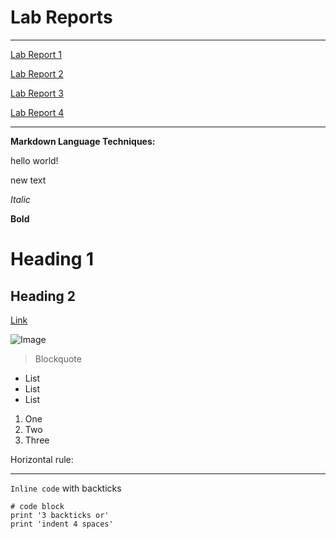 


# **Lab Reports**
---

[Lab Report 1](https://aditijainn.github.io/cse15l-lab-reports/lab-report-1-week-2)

[Lab Report 2](https://aditijainn.github.io/cse15l-lab-reports/lab-report-2-week-4)

[Lab Report 3](https://aditijainn.github.io/cse15l-lab-reports/lab-report-3-week-6)

[Lab Report 4](https://aditijainn.github.io/cse15l-lab-reports/lab-report-4-week-8)

---

**Markdown Language Techniques:**

hello world!

new text

*Italic*

**Bold**

# Heading 1

## Heading 2

[Link](http://a.com)

![Image](https://images.squarespace-cdn.com/content/v1/5ce8207cf96ff50001d57d6a/1593443818783-7S3MRS7F9ZCCHVS8JTV5/yosemite1.png)

> Blockquote

* List
* List
* List

1. One
2. Two
3. Three

Horizontal rule:

---

`Inline code` with backticks

```
# code block
print '3 backticks or'
print 'indent 4 spaces'
```

